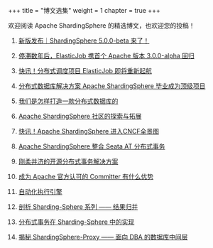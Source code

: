 +++
title = "博文选集"
weight = 1
chapter = true
+++

欢迎阅读 Apache ShardingSphere 的精选博文，也欢迎您的投稿！

1. [新版发布｜ShardingSphere 5.0.0-beta 来了！](/cn/material/ss_5.0.0beta/)

2. [停滞数年后，ElasticJob 携首个 Apache 版本 3.0.0-alpha 回归](/cn/material/alpha/)

3. [快讯！分布式调度项目 ElasticJob 即将重新起航](/cn/material/elasticjob/)  

4. [分布式数据库解决方案 Apache ShardingSphere 毕业成为顶级项目](/cn/material/graduate/) 

5. [我们是怎样打造一款分布式数据库的](/cn/material/database/)

6. [Apache ShardingSphere 社区的探索与拓展](/cn/material/community/)  

7. [快讯！Apache ShardingSphere 进入CNCF全景图](/cn/material/cncf/)  

8. [Apache ShardingSphere 整合 Seata AT 分布式事务](/cn/material/seata/)  

9. [刚柔并济的开源分布式事务解决方案](/cn/material/solution/)  

10. [成为 Apache 官方认可的 Committer 有什么优势](/cn/material/committer/) 

11. [自动化执行引擎](/cn/material/engine/) 

12. [剖析 Sharding-Sphere 系列 —— 结果归并](/cn/material/result/)  

13. [分布式事务在 Sharding-Sphere 中的实现](/cn/material/realization/) 

14. [揭秘 ShardingSphere-Proxy —— 面向 DBA 的数据库中间层](/cn/material/proxy/) 
